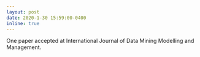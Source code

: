 ```yaml
---
layout: post
date: 2020-1-30 15:59:00-0400
inline: true
---
```


One paper accepted at International Journal of Data Mining Modelling and Management.
